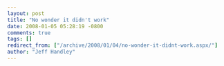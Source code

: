 ```yaml
---
layout: post
title: "No wonder it didn't work"
date: 2008-01-05 05:28:19 -0800
comments: true
tags: []
redirect_from: ["/archive/2008/01/04/no-wonder-it-didnt-work.aspx/"]
author: "Jeff Handley"
---
```


